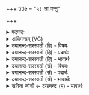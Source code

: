 +++
title = "५८ आ यन्तु"

+++
<details><summary>पदपाठः</summary>

आ। य॒न्तु॒। नः॒। पि॒तरः॑। सो॒म्यासः॑। अ॒ग्नि॒ष्वा॒त्ताः। अ॒ग्नि॒ष्वा॒त्ता इत्य॑ग्निऽस्वा॒त्ताः। प॒थिभि॒रिति॑ प॒थिऽभिः॑। दे॒व॒यानै॒रिति॑ देव॒ऽयानैः॑। अ॒स्मिन्। य॒ज्ञे। स्व॒धया॑। मद॑न्तः। अधि॑। ब्रु॒व॒न्तु॒। ते। अ॒व॒न्तु॒। अ॒स्मान्। ५८।
</details>

<details><summary>अधिमन्त्रम् (VC)</summary>

- पितरो देवताः
- शङ्ख ऋषिः
- विराट्पङ्क्तिः
- पञ्चमः
</details>

<details><summary>दयानन्द-सरस्वती (हि) - विषयः</summary>

फिर भी उसी विषय को अगले मन्त्र में कहा है ॥
</details>

<details><summary>दयानन्द-सरस्वती (हि) - पदार्थः</summary>

पदार्थान्वयभाषाः -  जो (सोम्यासः) चन्द्रमा के तुल्य शान्त शमदमादि गुणयुक्त (अग्निष्वात्ताः) अग्न्यादि पदार्थविद्या में निपुण (नः) हमारे (पितरः) अन्न और विद्या के दान से रक्षक जनक, अध्यापक और उपदेशक लोग हैं, (ते) वे (देवयानैः) आप्त लोगों के जाने-आने योग्य (पथिभिः) धर्मयुक्त मार्गों से (आ, यन्तु) आवें (अस्मिन्) इस (यज्ञे) पढ़ाने उपदेश करने रूप व्यवहार में वर्त्तमान होके (स्वधया) अन्नादि से (मदन्तः) आनन्द को प्राप्त हुए (अस्मान्) हम को (अधि, ब्रुवन्तु) अधिष्ठाता होकर उपदेश करें और पढ़ावें और हमारी (अवन्तु) सदा रक्षा करें ॥५८ ॥
</details>

<details><summary>दयानन्द-सरस्वती (हि) - भावार्थः</summary>

भावार्थभाषाः -  विद्यार्थियों को योग्य है कि विद्या और आयु में वृद्ध विद्वानों से विद्या और रक्षा को प्राप्त होकर सत्यवादी निष्कपटी परोपकारी उपदेशकों के मार्ग से जा आ के सब की रक्षा करें ॥५८ ॥
</details>

<details><summary>दयानन्द-सरस्वती (सं) - विषयः</summary>

पुनस्तमेव विषयमाह ॥
</details>

<details><summary>दयानन्द-सरस्वती (सं) - पदार्थः</summary>

पदार्थान्वयभाषाः -  ये सोम्यासोऽग्निष्वात्ता नः पितरः सन्ति, ते देवयानैः पथिभिरायन्त्वस्मिन्यज्ञे वर्त्तमाना भूत्वा स्वधया मदन्तः सन्तोऽस्मानधिब्रुवन्त्वस्मानवन्तु ॥५८ ॥
</details>

<details><summary>दयानन्द-सरस्वती (सं) - भावार्थः</summary>

भावार्थभाषाः -  विद्यार्थिभिर्विद्यावयोवृद्धेभ्यो विद्यां रक्षां च प्राप्याप्तमार्गेण गत्वागत्य सर्वेषां रक्षा विधेया ॥५८ ॥
</details>

<details><summary>सविता जोशी ← दयानन्दः (म) - भावार्थः</summary>

भावार्थभाषाः -  विद्यार्थ्यांनी वयोवृद्ध विद्वानांकडून विद्या प्राप्त करावी व सर्व बाजूंनी सुरक्षित व्हावे. सत्यवादी, निष्कपटी, परोपकारी उपदेशकांच्या मार्गाचे अनुसरण करून सर्वांचे रक्षण करावे.
</details>